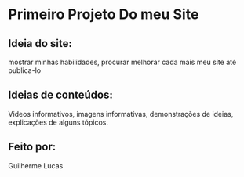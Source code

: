 # Primeiro Projeto Do meu Site

## Ideia do site:
mostrar minhas habilidades, procurar melhorar cada mais meu site até publica-lo

## Ideias de conteúdos:
Videos informativos, imagens informativas, demonstrações de ideias, explicações de alguns tópicos.

## Feito por:
Guilherme Lucas
